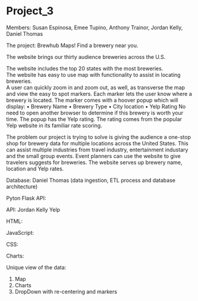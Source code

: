 # Project_3
Members: Susan Espinosa, Emee Tupino, Anthony Trainor, Jordan Kelly, Daniel Thomas

The project: Brewhub Maps!  Find a brewery near you.

The website brings our thirty audience breweries across the U.S. 

The website includes the top 20 states with the most breweries.  
The website has easy to use map with functionality to assist in locating breweries.  
A user can quickly zoom in and zoom out, as well, as transverse the map and view the easy to spot markers.  Each marker lets the user know where a brewery is located. 
The marker comes with a hoover popup which will display:
•	Brewery Name
•	Brewery Type 
•	City location
•	Yelp Rating 
No need to open another browser to determine if this brewery is worth your time.  The popup has the Yelp rating.  The rating comes from the popular Yelp website in its familiar rate scoring. 


The problem our project is trying to solve is giving the audience a one-stop shop for brewery data for multiple locations across the United States. This can assist multiple industries from travel industry, entertainment industary and the small group events. Event planners can use the website to give travelers suggests for breweries. The website serves up brewery name, location and Yelp rates.  

Database: Daniel Thomas (data ingestion, ETL process and database architecture)

Pyton Flask API:

API: Jordan Kelly Yelp

HTML:

JavaScript:

CSS: 

Charts:

Unique view of the data:
  1. Map
  2. Charts
  3. DropDown with re-centering and markers


